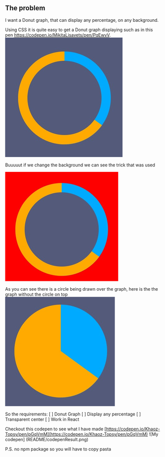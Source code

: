 ## The problem
I want a Donut graph, that can display any percentage, on any background.

Using CSS it is quite easy to get a Donut graph displaying such as in this pen https://codepen.io/MikitaLisavets/pen/PqEwvV.
![alt MikitaLisavets codepen unedited](README/codepen1.jpg?raw=true "MikitaLisavets codepen unedited")

Buuuuut if we change the background we can see the trick that was used 

![alt MikitaLisavets codepen edited](README/codepen2.jpg?raw=true "MikitaLisavets codepen edited")

As you can see there is a circle being drawn over the graph, here is the the graph without the circle on top
![alt MikitaLisavets codepen revealed](README/codepen3.jpg?raw=true "MikitaLisavets codepen revealed")

So the requirements:
[ ] Donut Graph
[ ] Display any percentage
[ ] Transparent center
[ ] Work in React

Checkout this codepen to see what I have made [https://codepen.io/Khaoz-Topsy/pen/pGqVmM](https://codepen.io/Khaoz-Topsy/pen/pGqVmM)
![My codepen] (README/codepenResult.png)

P.S. no npm package so you will have to copy pasta

